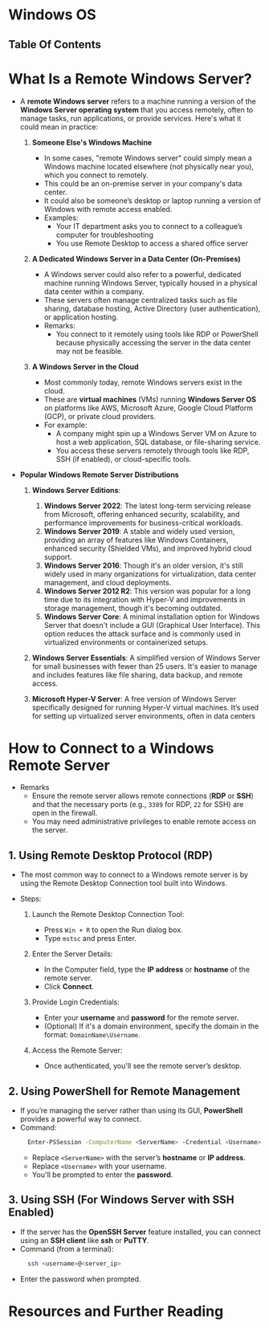 # Windows OS

## Table Of Contents

# What Is a Remote Windows Server?

- A **remote Windows server** refers to a machine running a version of the **Windows Server operating system** that you access remotely, often to manage tasks, run applications, or provide services. Here's what it could mean in practice:

  1. **Someone Else's Windows Machine**

     - In some cases, "remote Windows server" could simply mean a Windows machine located elsewhere (not physically near you), which you connect to remotely.
     - This could be an on-premise server in your company's data center.
     - It could also be someone’s desktop or laptop running a version of Windows with remote access enabled.
     - Examples:
       - Your IT department asks you to connect to a colleague’s computer for troubleshooting
       - You use Remote Desktop to access a shared office server

  2. **A Dedicated Windows Server in a Data Center (On-Premises)**

     - A Windows server could also refer to a powerful, dedicated machine running Windows Server, typically housed in a physical data center within a company.
     - These servers often manage centralized tasks such as file sharing, database hosting, Active Directory (user authentication), or application hosting.
     - Remarks:
       - You connect to it remotely using tools like RDP or PowerShell because physically accessing the server in the data center may not be feasible.

  3. **A Windows Server in the Cloud**
     - Most commonly today, remote Windows servers exist in the cloud.
     - These are **virtual machines** (VMs) running **Windows Server OS** on platforms like AWS, Microsoft Azure, Google Cloud Platform (GCP), or private cloud providers.
     - For example:
       - A company might spin up a Windows Server VM on Azure to host a web application, SQL database, or file-sharing service.
       - You access these servers remotely through tools like RDP, SSH (if enabled), or cloud-specific tools.

- **Popular Windows Remote Server Distributions**

  1. **Windows Server Editions**:

     1. **Windows Server 2022**: The latest long-term servicing release from Microsoft, offering enhanced security, scalability, and performance improvements for business-critical workloads.
     2. **Windows Server 2019**: A stable and widely used version, providing an array of features like Windows Containers, enhanced security (Shielded VMs), and improved hybrid cloud support.
     3. **Windows Server 2016**: Though it's an older version, it's still widely used in many organizations for virtualization, data center management, and cloud deployments.
     4. **Windows Server 2012 R2**: This version was popular for a long time due to its integration with Hyper-V and improvements in storage management, though it's becoming outdated.
     5. **Windows Server Core**: A minimal installation option for Windows Server that doesn't include a GUI (Graphical User Interface). This option reduces the attack surface and is commonly used in virtualized environments or containerized setups.

  2. **Windows Server Essentials**: A simplified version of Windows Server for small businesses with fewer than 25 users. It's easier to manage and includes features like file sharing, data backup, and remote access.

  3. **Microsoft Hyper-V Server**: A free version of Windows Server specifically designed for running Hyper-V virtual machines. It’s used for setting up virtualized server environments, often in data centers

# How to Connect to a Windows Remote Server

- Remarks
  - Ensure the remote server allows remote connections (**RDP** or **SSH**) and that the necessary ports (e.g., `3389` for RDP, `22` for SSH) are open in the firewall.
  - You may need administrative privileges to enable remote access on the server.

## 1. Using Remote Desktop Protocol (RDP)

- The most common way to connect to a Windows remote server is by using the Remote Desktop Connection tool built into Windows.
- Steps:

  1. Launch the Remote Desktop Connection Tool:

     - Press `Win + R` to open the Run dialog box.
     - Type `mstsc` and press Enter.

  2. Enter the Server Details:

     - In the Computer field, type the **IP address** or **hostname** of the remote server.
     - Click **Connect**.

  3. Provide Login Credentials:

     - Enter your **username** and **password** for the remote server.
     - (Optional) If it's a domain environment, specify the domain in the format: `DomainName\Username`.

  4. Access the Remote Server:
     - Once authenticated, you'll see the remote server’s desktop.

## 2. Using PowerShell for Remote Management

- If you’re managing the server rather than using its GUI, **PowerShell** provides a powerful way to connect.
- Command:
  ```sh
    Enter-PSSession -ComputerName <ServerName> -Credential <Username>
  ```
  - Replace `<ServerName>` with the server’s **hostname** or **IP address**.
  - Replace `<Username>` with your username.
  - You'll be prompted to enter the **password**.

## 3. Using SSH (For Windows Server with SSH Enabled)

- If the server has the **OpenSSH Server** feature installed, you can connect using an **SSH client** like **ssh** or **PuTTY**.
- Command (from a terminal):
  ```sh
    ssh <username>@<server_ip>
  ```
- Enter the password when prompted.

# Resources and Further Reading
